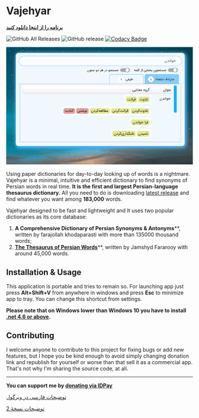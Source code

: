 # Vajehyar

**[برنامه را از اینجا دانلود کنید](https://github.com/kokabi1365/Vajehyar/releases/latest)**

![GitHub All Releases](https://img.shields.io/github/downloads/kokabi1365/Vajehyar/total.svg)
![GitHub release](https://img.shields.io/github/release/kokabi1365/Vajehyar.svg)
[![Codacy Badge](https://api.codacy.com/project/badge/Grade/c2c5d01e88244f4db8900f976dc80fff)](https://www.codacy.com/app/kokabi1365/Vajehyar?utm_source=github.com&amp;utm_medium=referral&amp;utm_content=kokabi1365/Vajehyar&amp;utm_campaign=Badge_Grade)


![](Usage.gif)



Using paper dictionaries for day-to-day looking up of words is a nightmare. Vajehyar is a minimal, intuitive and efficient dictionary to find synonyms of Persian words in real time. **It is the first and largest Persian-language thesaurus dictionary.** All you need to do is downloading [latest release](https://github.com/kokabi1365/Vajehyar/releases) and find whatever you want among **183,000** words.

Vajehyar designed to be fast and lightweight and It uses two popular dictionaries as its core database:

1. **A Comprehensive Dictionary of Persian Synonyms & Antonyms****, written by farajollah khodaparasti with more than 135000 thousand words;
2. [**The Thesaurus of Persian Words**](https://fa.wikipedia.org/wiki/%D9%81%D8%B1%D9%87%D9%86%DA%AF_%D8%B7%DB%8C%D9%81%DB%8C)**, written by Jamshyd Fararooy with around 45,000 words.

## Installation & Usage

This application is portable and tries to remain so. For launching app just press **Alt+Shift+V** from anywhere in windows and press **Esc** to minimize app to tray. You can change this shortcut from settings.

**Please note that on Windows lower than Windows 10 you have to install [.net 4.6 or above](https://www.microsoft.com/en-us/download/details.aspx?id=53344).**


## Contributing

I welcome anyone to contribute to this project for fixing bugs or add new features, but I hope you be kind enough to avoid simply changing donation link and republish for yourself or worse than that sell it as a commercial app. That's not why I'm sharing the source code, at all.

---
**You can support me by [donating via IDPay](https://idpay.ir/kokabi)**

[توضیحات فارسی در ویرگول](https://virgool.io/@kokabi/vajehyar-bgyys49ibopb)

[توضیحات نسخۀ 2](https://virgool.io/@kokabi/%D9%88%D8%A7%DA%98%D9%87%DB%8C%D8%A7%D8%B1-2-%D9%85%D9%86%D8%AA%D8%B4%D8%B1-%D8%B4%D8%AF-brjj960aqixz)



